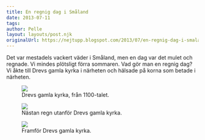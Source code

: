 ```yaml
---
title: En regnig dag i Småland
date: 2013-07-11
tags: 	
author: Pelle
layout: layouts/post.njk
originalUrl: https://nejtupp.blogspot.com/2013/07/en-regnig-dag-i-smaland.html
---
```


Det var mestadels vackert väder i Småland, men en dag var det mulet och regnade. Vi mindes plötsligt förra sommaren. Vad gör man en regnig dag? Vi åkte till Drevs gamla kyrka i närheten och hälsade på korna som betade i närheten.

<figure>
	<img src="../../../../img/Pyrtet+-+allma%CC%88nt-PERK6716.jpg">
	<figcaption>Drevs gamla kyrka, från 1100-talet.</figcaption>
</figure>

<figure>
	<img src="../../../../img/Pyrtet+-+allma%CC%88nt-PERK6728.jpg">
	<figcaption>Nästan regn utanför Drevs gamla kyrka.</figcaption>
</figure>

<figure>
	<img src="../../../../img/Pyrtet+-+allma%CC%88nt-PERK6737.jpg">
	<figcaption>Framför Drevs gamla kyrka.</figcaption>
</figure>


